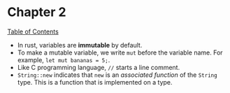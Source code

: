 # Chapter 2

[Table of Contents](../README.md#table-of-contents)

- In rust, variables are **immutable** by default.
- To make a mutable variable, we write `mut` before the variable name.
For example, `let mut bananas = 5;`.
- Like C programming language, `//` starts a line comment.
- `String::new` indicates that `new` is an *associated function* of the `String` type. This is a function that is implemented on a type.
  